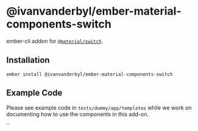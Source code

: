 @ivanvanderbyl/ember-material-components-switch
======================

ember-cli addon for [`@material/switch`](https://github.com/material-components/material-components-web/tree/master/packages/mdc-switch).

Installation
------------

    ember install @ivanvanderbyl/ember-material-components-switch

Example Code
---------------

Please see example code in `tests/dummy/app/templates` while we work on documenting how to
use the components in this add-on.

``
